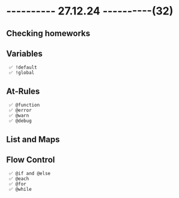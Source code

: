 # ---------- 27.12.24 ----------(32)

## Checking homeworks

## Variables

     ✅ !default
     ✅ !global

## At-Rules

     ✅ @function
     ✅ @error
     ✅ @warn
     ✅ @debug

## List and Maps

## Flow Control

     ✅ @if and @else
     ✅ @each
     ✅ @for
     ✅ @while
